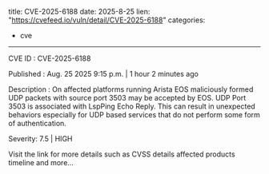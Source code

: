  
title: CVE-2025-6188
date: 2025-8-25
lien: "https://cvefeed.io/vuln/detail/CVE-2025-6188"
categories:
  - cve
---

CVE ID : CVE-2025-6188

Published :  Aug. 25
2025
9:15 p.m. | 1 hour
2 minutes ago

Description : On affected platforms running Arista EOS
maliciously formed UDP packets with source port 3503 may be accepted by EOS. UDP Port 3503 is associated with LspPing Echo Reply. This can result in unexpected behaviors
especially for UDP based services that do not perform some form of authentication.

Severity: 7.5 | HIGH

Visit the link for more details
such as CVSS details
affected products
timeline
and more...
